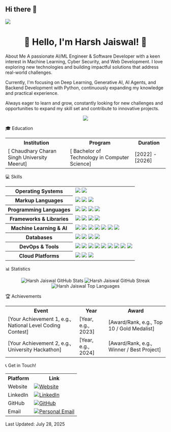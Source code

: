 ## Hi there 👋
![](https://user-images.githubusercontent.com/74038190/225813708-98b745f2-7d22-48cf-9150-083f1b00d6c9.gif)



<h1 align="center">👋 Hello, I'm Harsh Jaiswal! 🚀</h1>

About Me
A passionate AI/ML Engineer & Software Developer with a keen interest in Machine Learning, Cyber Security, and Web Development. I love exploring new technologies and building impactful solutions that address real-world challenges.

Currently, I'm focusing on Deep Learning, Generative AI, AI Agents, and Backend Development with Python, continuously expanding my knowledge and practical experience.

Always eager to learn and grow, constantly looking for new challenges and opportunities to expand my skill set and contribute to innovative projects.

<p align="center">
<img src="https://github-readme-quotes-bay.vercel.app/quote?font=Redressed&theme=dark" />
</p>

🎓 Education
<table style="width:100%" align="center">
<tr>
<th>Institution</th>
<th>Program</th>
<th>Duration</th>
</tr>
<tr>
<td>[ Chaudhary Charan Singh University Meerut]</td>
<td>[ Bachelor of Technology in Computer Science]</td>
<td>[2022] - [2026]</td>
</tr>
<!-- Add more education entries if applicable -->
</table>

💻 Skills
<table style="width:100%" align="center">
<tr>
<th>Operating Systems</th>
<td>
<img src="https://img.shields.io/badge/-Ubuntu-FCC624?style=flat-square&logo=ubuntu" />
<img src="https://img.shields.io/badge/-Windows-0078D6?style=flat-square&logo=windows&logoColor=white" />
<!-- Add other OS if applicable -->
</td>
</tr>
<tr>
<th>Markup Languages</th>
<td>
<img src="https://img.shields.io/badge/-HTML5-E34F26?style=flat-square&logo=html5&logoColor=white" />
<img src="https://img.shields.io/badge/-CSS3-1572B6?style=flat-square&logo=css3" />
<img src="https://img.shields.io/badge/-Markdown-000000.svg?&style=flat-square&logo=markdown&logoColor=white" />
<!-- Add other markup languages if applicable -->
</td>
</tr>
<tr>
<th>Programming Languages</th>
<td>
<img src="https://img.shields.io/badge/-Python-3776AB?style=flat-square&logo=python&logoColor=white" />
<img src="https://img.shields.io/badge/-Java-007396?style=flat-square&logo=openjdk" />
<img src="https://img.shields.io/badge/-JavaScript-F7DF1E?style=flat-square&logo=javascript&logoColor=black" />
<img src="https://img.shields.io/badge/-C++-00599C?style=flat-square&logo=c%2B%2B&logoColor=white" />
<!-- Add other programming languages if applicable -->
</td>
</tr>
<tr>
<th>Frameworks & Libraries</th>
<td>
<img src="https://img.shields.io/badge/-Flask-000000?style=flat-square&logo=flask&logoColor=white" />
<img src="https://img.shields.io/badge/-Django-092E20?style=flat-square&logo=django&logoColor=white" />
<img src="https://img.shields.io/badge/-React-61DAFB?style=flat-square&logo=react&logoColor=black" />
<img src="https://img.shields.io/badge/-Node.js-339933?style=flat-square&logo=node.js&logoColor=white" />
<!-- Add other web frameworks/libraries -->
</td>
</tr>
<tr>
<th>Machine Learning & AI</th>
<td>
<img src="https://img.shields.io/badge/-TensorFlow-FF6F00?style=flat-square&logo=tensorflow&logoColor=white" />
<img src="https://img.shields.io/badge/-Keras-D00000?style=flat-square&logo=keras&logoColor=white" />
<img src="https://img.shields.io/badge/-PyTorch-EE4C2C?style=flat-square&logo=pytorch&logoColor=white" />
<img src="https://img.shields.io/badge/-Scikit--learn-F7931E?style=flat-square&logo=scikit-learn&logoColor=white" />
<img src="https://img.shields.io/badge/-OpenCV-27338E?style=flat-square&logo=opencv&logoColor=white" />
<img src="https://img.shields.io/badge/-Numpy-013243?style=flat-square&logo=numpy&logoColor=white" />
<img src="https://img.shields.io/badge/-Pandas-150458?style=flat-square&logo=pandas&logoColor=white" />
</td>
</tr>
<tr>
<th>Databases</th>
<td>
<img src="https://img.shields.io/badge/-MySQL-4479A1?style=flat-square&logo=mysql&logoColor=white" />
<img src="https://img.shields.io/badge/-MongoDB-47A248?style=flat-square&logo=mongodb&logoColor=white" />
<img src="https://img.shields.io/badge/-PostgreSQL-316192.svg?&style=flat-square&logo=postgresql&logoColor=white" />
<img src="https://img.shields.io/badge/-SQLite-07405E?style=flat-square&logo=sqlite&logoColor=white" />
</td>
</tr>
<tr>
<th>DevOps & Tools</th>
<td>
<img src="https://img.shields.io/badge/-Docker-2496ED?style=flat-square&logo=docker&logoColor=white" />
<img src="https://img.shields.io/badge/-Git-F05032?style=flat-square&logo=git&logoColor=white" />
<img src="https://img.shields.io/badge/-GitHub-181717?style=flat-square&logo=github&logoColor=white" />
<img src="https://img.shields.io/badge/-Nginx-009639.svg?&style=flat-square&logo=nginx&logoColor=white" />
<img src="https://img.shields.io/badge/-Jupyter-F37626?style=flat-square&logo=jupyter&logoColor=white" />
<img src="https://img.shields.io/badge/-VS%20Code-007ACC?style=flat-square&logo=visual-studio-code&logoColor=white" />
<img src="https://img.shields.io/badge/-Nmap-000000?style=flat-square&logo=nmap&logoColor=white" />
<img src="https://img.shields.io/badge/-Wireshark-1679A7?style=flat-square&logo=wireshark&logoColor=white" />
<img src="https://img.shields.io/badge/-Postman-FF6C37?style=flat-square&logo=postman&logoColor=white" />
</td>
</tr>
<tr>
<th>Cloud Platforms</th>
<td>
<img src="https://img.shields.io/badge/-AWS-232F3E?style=flat-square&logo=amazon-aws&logoColor=white" />
<img src="https://img.shields.io/badge/-Azure-0078D4?style=flat-square&logo=microsoft-azure&logoColor=white" />
<img src="https://img.shields.io/badge/-Heroku-430098.svg?&style=flat-square&logo=heroku&logoColor=white" />
<!-- Add other cloud platforms if applicable -->
</td>
</tr>
</table>

📊 Statistics
<div style="width:100%" align="center">
<img src="https://github-readme-stats.vercel.app/api?username=Harshjais12&show_icons=true&theme=radical" alt="Harsh Jaiswal GitHub Stats" />
<img src="https://github-readme-streak-stats.herokuapp.com/?user=Harshjais12&theme=radical" alt="Harsh Jaiswal GitHub Streak" />
<img src="https://github-readme-stats.vercel.app/api/top-langs/?username=Harshjais12&layout=compact&theme=radical" alt="Harsh Jaiswal Top Languages" />
</div>

🏆 Achievements
<table style="width:100%" align="center">
<tr>
<th>Event</th>
<th>Year</th>
<th>Award</th>
</tr>
<tr>
<td>[Your Achievement 1, e.g., National Level Coding Contest]</td>
<td>[Year, e.g., 2023]</td>
<td>[Award/Rank, e.g., Top 10 / Gold Medalist]</td>
</tr>
<tr>
<td>[Your Achievement 2, e.g., University Hackathon]</td>
<td>[Year, e.g., 2024]</td>
<td>[Award/Rank, e.g., Winner / Best Project]</td>
</tr>
<!-- Add more achievements if applicable -->
</table>

📞 Get in Touch!
<table style="width:100%" align="center">
<tr>
<th>Platform</th>
<th>Link</th>
</tr>
<tr>
<td>Website</td>
<td>
<a href="[Your Website URL]">
<img src="https://img.shields.io/badge/Website-000?style=flat-square&logo=google-chrome&logoColor=white" alt="Website" />
</a>
</td>
</tr>
<tr>
<td>LinkedIn</td>
<td>
<a href="https://www.linkedin.com/in/hj-link1/">
<img src="https://img.shields.io/badge/LinkedIn-0077B5?style=flat-square&logo=linkedin&logoColor=white" alt="LinkedIn" />
</a>
</td>
</tr>
<tr>
<td>GitHub</td>
<td>
<a href="https://github.com/Harshjais12">
<img src="https://img.shields.io/badge/GitHub-181717?style=flat-square&logo=github&logoColor=white" alt="GitHub" />
</a>
</td>
</tr>
<tr>
<td>Email</td>
<td>
<a href="mailto:hjaiswal180904@gmail.com">
<img src="https://img.shields.io/badge/Email-Personal-D14836?style=flat-square&logo=gmail&logoColor=white" alt="Personal Email" />
</a>
<!-- Add academic email if applicable -->
</td>
</tr>
</table>

Last Updated: July 28, 2025
<!---
HuRuilizhen/HuRuilizhen is a ✨ special ✨ repository because its `README.md` (this file) appears on your GitHub profile.
You can click the Preview link to take a look at your changes.

<!-- Add other social links like Twitter, Portfolio, etc. -->
<!--
**Harshjais12/Harshjais12** is a ✨ _special_ ✨ repository because its `README.md` (this file) appears on your GitHub profile.

Here are some ideas to get you started:

- 🔭 I’m currently working on ...
- 🌱 I’m currently learning ...
- 👯 I’m looking to collaborate on ...
- 🤔 I’m looking for help with ...
- 💬 Ask me about ...
- 📫 How to reach me: ...
- 😄 Pronouns: ...
- ⚡ Fun fact: ...
-->
